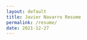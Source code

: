 ```yaml
---
layout: default
title: Javier Navarro Resume
permalink: /resume/
date: 2021-12-27
---
```


<object data="/files/resume.pdf#toolbar=0&navpanes=0" type="application/pdf" width="100%" height="600px"></object>

